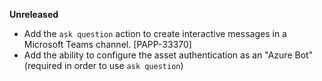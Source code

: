 **Unreleased**

* Add the `ask question` action to create interactive messages in a Microsoft Teams channel. [PAPP-33370]
* Add the ability to configure the asset authentication as an "Azure Bot" (required in order to use `ask question`)
